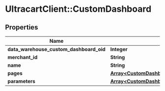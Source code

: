 # UltracartClient::CustomDashboard

## Properties
Name | Type | Description | Notes
------------ | ------------- | ------------- | -------------
**data_warehouse_custom_dashboard_oid** | **Integer** |  | [optional] 
**merchant_id** | **String** |  | [optional] 
**name** | **String** |  | [optional] 
**pages** | [**Array&lt;CustomDashboardPage&gt;**](CustomDashboardPage.md) |  | [optional] 
**parameters** | [**Array&lt;CustomDashboardExecutionParameter&gt;**](CustomDashboardExecutionParameter.md) |  | [optional] 


